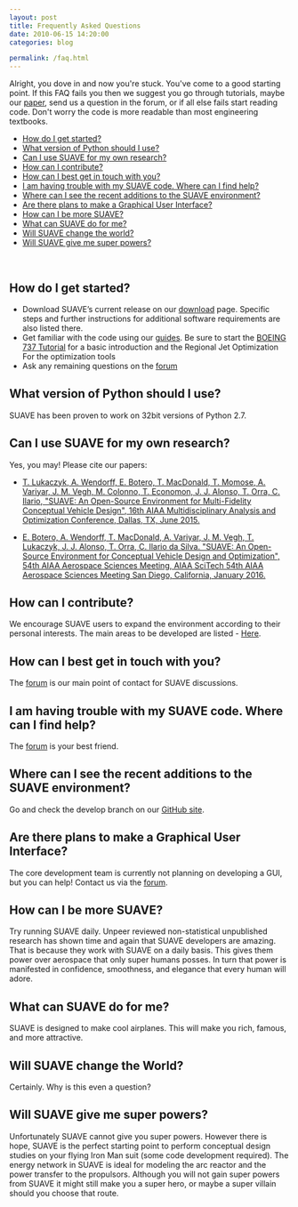 ```yaml
---
layout: post
title: Frequently Asked Questions
date: 2010-06-15 14:20:00
categories: blog

permalink: /faq.html
---
```


<link rel="stylesheet" href="//cdn.jsdelivr.net/highlight.js/8.6/styles/default.min.css">
<script src="//cdn.jsdelivr.net/highlight.js/8.6/highlight.min.js"></script>
<script>hljs.initHighlightingOnLoad();</script>

Alright, you dove in and now you're stuck. You've come to a good starting point. If this FAQ fails you then we suggest you go through tutorials, maybe our [paper](http://adl.stanford.edu/papers/suave-open-source.pdf), send us a question in the forum, or if all else fails start reading code. Don't worry the code is more readable than most engineering textbooks.

[comment]: <> (lowercase, no question marks for tags, total freedom in text)

 - [How do I get started?](#how-do-i-get-started)
 - [What version of Python should I use?](#what-version-of-python-should-i-use)
 - [Can I use SUAVE for my own research?](#can-i-use-suave-for-my-own-research)
 - [How can I contribute?](#how-can-i-contribute)
 - [How can I best get in touch with you?](#how-can-i-best-get-in-touch-with-you)
 - [I am having trouble with my SUAVE code. Where can I find help?](#i-am-having-trouble-with-my-suave-code-where-can-i-find-help)
 - [Where can I see the recent additions to the SUAVE environment?](#where-can-i-see-the-recent-additions-to-the-suave-environment)
 - [Are there plans to make a Graphical User Interface?](#are-there-plans-to-make-a-graphical-user-interface)
 - [How can I be more SUAVE?](#how-can-i-be-more-suave)
 - [What can SUAVE do for me?](#what-can-SUAVE-do-for-me)
 - [Will SUAVE change the world?](#will-suave-change-the-world)
 - [Will SUAVE give me super powers?](#will-suave-give-me-super-powers)

<br>

## How do I get started?

* Download SUAVE’s current release on our [download](/download/) page. Specific steps and further instructions for additional software requirements are also listed there.* Get familiar with the code using our [guides](guides/). Be sure to start the [BOEING 737 Tutorial](/guides/boeing_737-800.html) for a basic introduction and the Regional Jet Optimization For the optimization tools* Ask any remaining questions on the [forum](/forum)
## What version of Python should I use?
SUAVE has been proven to work on 32bit versions of Python 2.7.## Can I use SUAVE for my own research?
Yes, you may! Please cite our papers:

- [T. Lukaczyk, A. Wendorff, E. Botero, T. MacDonald, T. Momose, A. Variyar, J. M. Vegh, M. Colonno, T. Economon, J. J. Alonso, T. Orra, C. Ilario, "SUAVE: An Open-Source Environment for Multi-Fidelity Conceptual Vehicle Design", 16th AIAA Multidisciplinary Analysis and Optimization Conference, Dallas, TX, June 2015.](http://adl.stanford.edu/papers/suave-open-source.pdf)

- [E. Botero, A. Wendorff, T. MacDonald, A. Variyar, J. M. Vegh, T. Lukaczyk, J. J. Alonso, T. Orra, C. Ilario da Silva. "SUAVE: An Open-Source Environment for Conceptual Vehicle Design and Optimization", 54th AIAA Aerospace Sciences Meeting, AIAA SciTech 54th AIAA Aerospace Sciences Meeting San Diego, California, January 2016.](http://adl.stanford.edu/papers/suave-optimization.pdf)

## How can I contribute?
We encourage SUAVE users to expand the environment according to their personal interests.  The main areas to be developed are listed - [Here](/develop/#Areas-of-Development). 

## How can I best get in touch with you?
The [forum](/forum) is our main point of contact for SUAVE discussions. 

## I am having trouble with my SUAVE code. Where can I find help?
The [forum](/forum) is your best friend. 

## Where can I see the recent additions to the SUAVE environment?
Go and check the develop branch on our [GitHub site](https://github.com/suavecode/SUAVE).

## Are there plans to make a Graphical User Interface?
The core development team is currently not planning on developing a GUI, but you can help! Contact us via the [forum](/forum).

## How can I be more SUAVE?
Try running SUAVE daily. Unpeer reviewed non-statistical unpublished research has shown time and again that SUAVE developers are amazing. That is because they work with SUAVE on a daily basis. This gives them power over aerospace that only super humans posses. In turn that power is manifested in confidence, smoothness, and elegance that every human will adore.

## What can SUAVE do for me?
SUAVE is designed to make cool airplanes. This will make you rich, famous, and more attractive.

## Will SUAVE change the World?
Certainly. Why is this even a question?

## Will SUAVE give me super powers?
Unfortunately SUAVE cannot give you super powers. However there is hope, SUAVE is the perfect starting point to perform conceptual design studies on your flying Iron Man suit (some code development required). The energy network in SUAVE is ideal for modeling the arc reactor and the power transfer to the propulsors. Although you will not gain super powers from SUAVE it might still make you a super hero, or maybe a super villain should you choose that route.